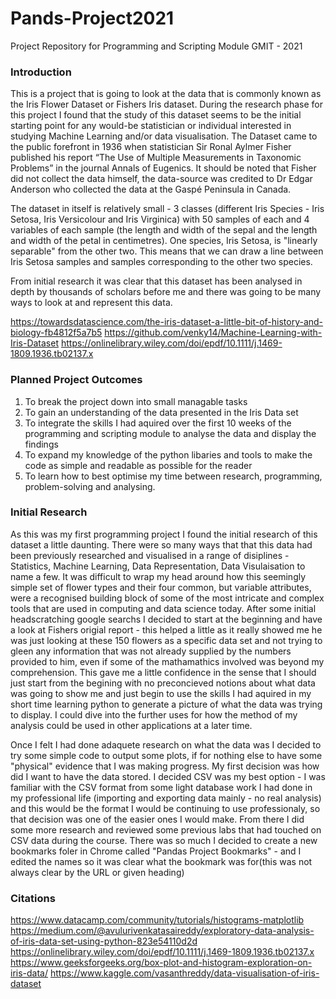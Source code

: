 # Pands-Project2021
Project Repository for Programming and Scripting Module GMIT - 2021

### Introduction
This is a project that is going to look at the data that is commonly known as the Iris Flower Dataset or Fishers Iris dataset. 
During the research phase for this project I found that the study of this dataset seems to be the initial starting point for any would-be statistician or individual interested in studying Machine Learning and/or data visualisation.
The Dataset came to the public forefront in 1936 when statistician Sir Ronal Aylmer Fisher published his report “The Use of Multiple Measurements in Taxonomic Problems” in the journal Annals of Eugenics.
It should be noted that Fisher did not collect the data himself, the data-source was credited to Dr Edgar Anderson who collected the data at the Gaspé Peninsula in Canada.   

The dataset in itself is relatively small - 3 classes (different Iris Species - Iris Setosa, Iris Versicolour and Iris Virginica) with 50 samples of each and 4 variables of each sample (the length and width of the sepal and the length and width of the petal in centimetres). 
One species, Iris Setosa, is "linearly separable" from the other two. This means that we can draw a line between Iris Setosa samples and samples corresponding to the other two species.

From initial research it was clear that this dataset has been analysed in depth by thousands of scholars before me and there was going to be many ways to look at and represent this data.   

https://towardsdatascience.com/the-iris-dataset-a-little-bit-of-history-and-biology-fb4812f5a7b5 
https://github.com/venky14/Machine-Learning-with-Iris-Dataset
https://onlinelibrary.wiley.com/doi/epdf/10.1111/j.1469-1809.1936.tb02137.x

### Planned Project Outcomes
1. To break the project down into small managable tasks  
2. To gain an understanding of the data presented in the Iris Data set
3. To integrate the skills I had aquired over the first 10 weeks of the programming and scripting module to analyse the data and display the findings
4. To expand my knowledge of the python libaries and tools to make the code as simple and readable as possible for the reader
5. To learn how to best optimise my time between research, programming, problem-solving and analysing.  

### Initial Research
As this was my first programming project I found the initial research of this dataset a little daunting.
There were so many ways that that this data had been previously researched and visualised in a range of disiplines - Statistics, Machine Learning, Data Representation, Data Visulaisation to name a few. It was difficult to wrap my head around how this seemingly simple set of flower types and their four common, but variable attributes, were a recognised building block of some of the most intricate and complex tools that are used in computing and data science today.
After some initial headscratching google searchs I decided to start at the beginning and have a look at Fishers origial report - this helped a little as it really showed me he was just looking at these 150 flowers as a specific data set and not trying to gleen any information that was not already supplied by the numbers provided to him, even if some of the mathamathics involved was beyond my comprehension. 
This gave me a little confidence in the sense that I should just start from the begining with no preconcieved notions about what data was going to show me and just begin to use the skills I had aquired in my short time learning python to generate a picture of what the data was trying to display. I could dive into the further uses for how the method of my analysis could be used in other applications at a later time.

Once I felt I had done adaquete research on what the data was I decided to try some simple code to output some plots, if for nothing else to have some "physical" evidence that I was making progress. My first decision was how did I want to have the data stored. I decided CSV was my best option - I was familiar with the CSV format from some light database work I had done in my professional life (importing and exporting data mainly - no real analysis) and this would be the format I would be continuing to use professionaly, so that decision was one of the easier ones I would make.
From there I did some more research and reviewed some previous labs that had touched on CSV data during the course. There was so much I decided to create a new bookmarks foler in Chrome called "Pandas Project Bookmarks" - and I edited the names so it was clear what the bookmark was for(this was not always clear by the URL or given heading) 



### Citations
https://www.datacamp.com/community/tutorials/histograms-matplotlib 
https://medium.com/@avulurivenkatasaireddy/exploratory-data-analysis-of-iris-data-set-using-python-823e54110d2d 
https://onlinelibrary.wiley.com/doi/epdf/10.1111/j.1469-1809.1936.tb02137.x 
https://www.geeksforgeeks.org/box-plot-and-histogram-exploration-on-iris-data/ 
https://www.kaggle.com/vasanthreddy/data-visualisation-of-iris-dataset 

